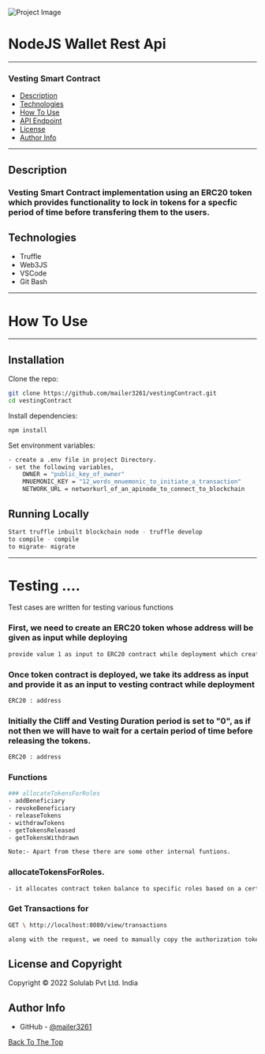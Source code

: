 ![Project Image](https://upload.wikimedia.org/wikipedia/commons/thumb/d/d9/Node.js_logo.svg/1280px-Node.js_logo.svg.png)

# NodeJS Wallet Rest Api

---

### Vesting Smart Contract

- [Description](#description)
- [Technologies](#technologies)
- [How To Use](#how-to-use)
- [API Endpoint](#api-endpoint)
- [License](#license)
- [Author Info](#author-info)

---

## Description

###  Vesting Smart Contract implementation using an ERC20 token which provides functionality to lock in tokens for a specfic period of time before transfering them to the users.

## Technologies

- Truffle
- Web3JS
- VSCode
- Git Bash

---

# How To Use
---

## Installation


Clone the repo:

```bash
git clone https://github.com/mailer3261/vestingContract.git
cd vestingContract
```

Install dependencies:

```bash
npm install
```

Set environment variables:

```bash
- create a .env file in project Directory.
- set the following variables,
    OWNER = "public_key_of_owner"
    MNUEMONIC_KEY = "12_words_mnuemonic_to_initiate_a_transaction"
    NETWORK_URL = networkurl_of_an_apinode_to_connect_to_blockchain
```

## Running Locally

```bash
Start truffle inbuilt blockchain node - truffle develop
to compile - compile
to migrate- migrate
```

---
# Testing ....

Test cases are written for testing various functions

### First, we need to create an ERC20 token whose address will be given as input while deploying

```bash
provide value 1 as input to ERC20 contract while deployment which creates an initial supply of 10^18 tokens.
```

### Once token contract is deployed, we take its address as input and provide it as an input to vesting contract while deployment

```bash
ERC20 : address
```

### Initially the Cliff and Vesting Duration period is set to "0", as if not then we will have to wait for a certain period of time before releasing the tokens.

```bash
ERC20 : address
```


### Functions

```bash
### allocateTokensForRoles
- addBeneficiary
- revokeBeneficiary
- releaseTokens
- withdrawTokens
- getTokensReleased
- getTokensWithdrawn

Note:- Apart from these there are some other internal funtions.
```

### allocateTokensForRoles.

```bash
- it allocates contract token balance to specific roles based on a certain predefined percentage
```


### Get Transactions for

```bash
GET \ http://localhost:8080/view/transactions

along with the request, we need to manually copy the authorization token received in the previous login response headers and set it to "Authorization" as a Bearer token and paste the Hash.
```
## License and Copyright

Copyright © 2022
Solulab Pvt Ltd.
India

## Author Info

- GitHub - [@mailer3261](https://github.com/mailer3261)

[Back To The Top](#read-me-template)

